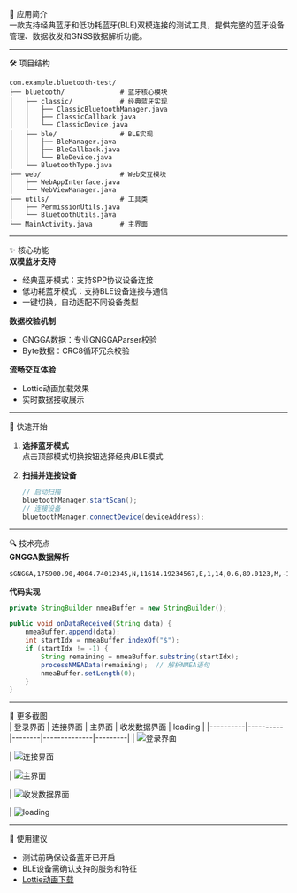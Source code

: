 📱 应用简介  
一款支持经典蓝牙和低功耗蓝牙(BLE)双模连接的测试工具，提供完整的蓝牙设备管理、数据收发和GNSS数据解析功能。

---

🛠️ 项目结构  
```
com.example.bluetooth-test/
├── bluetooth/              # 蓝牙核心模块
│   ├── classic/            # 经典蓝牙实现
│   │   ├── ClassicBluetoothManager.java
│   │   ├── ClassicCallback.java
│   │   └── ClassicDevice.java
│   ├── ble/                # BLE实现
│   │   ├── BleManager.java
│   │   ├── BleCallback.java
│   │   └── BleDevice.java
│   └── BluetoothType.java
├── web/                    # Web交互模块
│   ├── WebAppInterface.java
│   └── WebViewManager.java
├── utils/                  # 工具类
│   ├── PermissionUtils.java
│   └── BluetoothUtils.java
└── MainActivity.java       # 主界面
```

---

✨ 核心功能  
**双模蓝牙支持**  
- 经典蓝牙模式：支持SPP协议设备连接  
- 低功耗蓝牙模式：支持BLE设备连接与通信  
- 一键切换，自动适配不同设备类型  

**数据校验机制**  
- GNGGA数据：专业GNGGAParser校验  
- Byte数据：CRC8循环冗余校验  

**流畅交互体验**  
- Lottie动画加载效果  
- 实时数据接收展示  

---

🚀 快速开始  
1. **选择蓝牙模式**  
   点击顶部模式切换按钮选择经典/BLE模式  

2. **扫描并连接设备**  
   ```java
   // 启动扫描
   bluetoothManager.startScan();
   // 连接设备
   bluetoothManager.connectDevice(deviceAddress);
   ```

---

🔍 技术亮点  
**GNGGA数据解析**  
```
$GNGGA,175900.90,4004.74012345,N,11614.19234567,E,1,14,0.6,89.0123,M,-1.0987,M,09,9012*3C\r\n
```

**代码实现**  
```java
private StringBuilder nmeaBuffer = new StringBuilder();

public void onDataReceived(String data) {
    nmeaBuffer.append(data);
    int startIdx = nmeaBuffer.indexOf("$");
    if (startIdx != -1) {
        String remaining = nmeaBuffer.substring(startIdx);
        processNMEAData(remaining);  // 解析NMEA语句
        nmeaBuffer.setLength(0);
    }
}
```

---

📸 更多截图  
| 登录界面 | 连接界面 | 主界面 | 收发数据界面 | loading |
|----------|----------|--------|--------------|---------|
| ![登录界面](./app/src/main/assets/images/login.png) 

| ![连接界面](./app/src/main/assets/images/connect.jpg) 

| ![主界面](./app/src/main/assets/images/main.png) 

| ![收发数据界面](./app/src/main/assets/images/received.png) 

| ![loading](./app/src/main/assets/images/location.gif) 

---

📝 使用建议  
- 测试前确保设备蓝牙已开启  
- BLE设备需确认支持的服务和特征  
- [Lottie动画下载](https://lottiefiles.com/search?q=loading&category=animations)  
